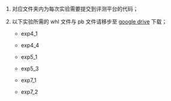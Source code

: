 1. 对应文件夹内为每次实验需要提交到评测平台的代码；

2. 以下实验所需的 whl 文件与 pb 文件请移步至 [google drive](https://drive.google.com/drive/folders/1E90ErLmxvr-W6SjB116gY_KwWzL7tYuJ?usp=drive_link) 下载；

   - exp4_1

   - exp4_4
   - exp5_1
   - exp5_3
   - exp7_1
   - exp7_2